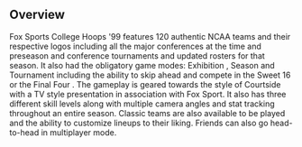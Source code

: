 ## Overview

Fox Sports College Hoops '99 features 120 authentic NCAA teams and their respective logos including all the major conferences at the time and preseason and conference tournaments and updated rosters for that season. It also had the obligatory game modes: Exhibition , Season and Tournament including the ability to skip ahead and compete in the Sweet 16 or the Final Four . The gameplay is geared towards the style of Courtside with a TV style presentation in association with Fox Sport. It also has three different skill levels along with multiple camera angles and stat tracking throughout an entire season. Classic teams are also available to be played and the ability to customize lineups to their liking. Friends can also go head-to-head in multiplayer mode.